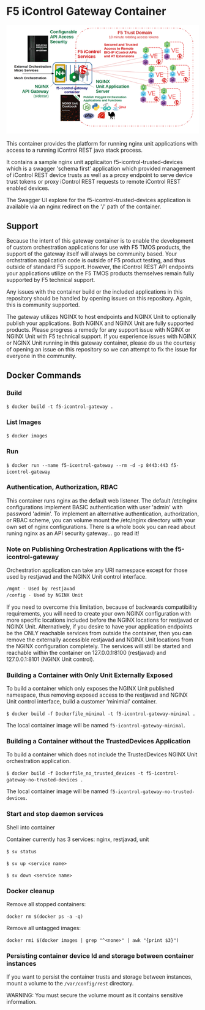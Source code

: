 # F5 iControl Gateway Container

![f5-icontrol-gateway container](https://github.com/f5devcentral/f5-icontrol-trusted-devices/raw/master/static/images/F5iControlGatewayContainer640x360.png)

This container provides the platform for running nginx unit applications
with access to a running iControl REST java stack process.

It contains a sample nginx unit applicaiton f5-icontrol-trusted-devices
which is a swagger 'schema first' application which provided management
of iControl REST device trusts as well as a proxy endpoint to serve
device trust tokens or proxy iControl REST requests to remote iControl
REST enabled devices.

The Swagger UI explore for the f5-icontrol-trusted-devices application is
available via an nginx redirect on the '/' path of the container.

## Support

Because the intent of this gateway container is to enable the development
of custom orchestration applications for use with F5 TMOS products, the
support of the gateway itself will always be community based. Your
orchstration application code is outside of F5 product testing,
and thus outside of standard F5 support. However, the iControl REST API
endpoints your applications utilize on the F5 TMOS products themselves
remain fully supported by F5 technical support.

Any issues with the container build or the included applications in
this repository should be handled by opening issues on this repository.
Again, this is community supported.

The gateway utilizes NGINX to host endpoints and NGINX Unit to optionally
publish your applications. Both NGINX and NGINX Unit are fully supported
products. Please progress a remedy for any support issue with NGINX or
NGINX Unit with F5 technical support. If you experience issues with
NGINX or NGINX Unit running in this gateway container, please do us the
courtesy of opening an issue on this repository so we can attempt to fix
the issue for everyone in the community.

## Docker Commands

### Build

`$ docker build -t f5-icontrol-gateway .`

### List Images

`$ docker images`

### Run

`$ docker run --name f5-icontrol-gateway --rm -d -p 8443:443 f5-icontrol-gateway`

### Authentication, Authorization, RBAC

This container runs nginx as the default web listener. The default /etc/nginx configurations
implement BASIC authentication with user 'admin' with password 'admin'. To implement an
alternative authentication, authorization, or RBAC scheme, you can volume mount the /etc/nginx
directory with your own set of nginx configurations. There is a whole book you can read
about runing nginx as an API security gateway... go read it!

### Note on Publishing Orchestration Applications with the f5-icontrol-gateway

Orchestration application can take any URI namespace except for those used by restjavad and the NGINX Unit control interface.

```bash
/mgmt - Used by restjavad
/config - Used by NGINX Unit
```

If you need to overcome this limitation, because of backwards compatibility requirements, you will need to create your own NGINX configuration with more specific locations included before the NGINX locations for restjavad or NGINX Unit. Alternatively, if you desire to have your application endpoints be the ONLY reachable services from outside the container, then you can remove the externally accessible restjavad and NGINX Unit locations from the NGINX configuration completely. The services will still be started and reachable within the container on 127.0.0.1:8100 (restjavad) and 127.0.0.1:8101 (NGINX Unit control).

### Building a Container with Only Unit Externally Exposed

To build a container which only exposes the NGINX Unit published namespace, thus removing exposed access to the restjavad and NGINX Unit control interface, build a customer 'minimial' container.

`$ docker build -f Dockerfile_minimal -t f5-icontrol-gateway-minimal .`

The local container image will be named `f5-icontrol-gateway-minimal`.

### Building a Container without the TrustedDevices Application

To build a container which does not include the TrustedDevices NGINX Unit orchestration application.

`$ docker build -f Dockerfile_no_trusted_devices -t f5-icontrol-gateway-no-trusted-devices .`

The local container image will be named `f5-icontrol-gateway-no-trusted-devices`.

### Start and stop daemon services

Shell into container

Container currently has 3 services: nginx, restjavad, unit

`$ sv status`

`$ sv up <service name>`

`$ sv down <service name>`

### Docker cleanup

Remove all stopped containers:

`docker rm $(docker ps -a -q)`

Remove all untagged images:

`docker rmi $(docker images | grep "^<none>" | awk "{print $3}")`


### Persisting container device Id and storage between container instances

If you want to persist the container trusts and storage between instances, mount a volume to the `/var/config/rest` directory.

WARNING: You must secure the volume mount as it contains sensitive information.